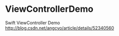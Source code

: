 # ViewControllerDemo
Swift ViewController Demo http://blog.csdn.net/angcyo/article/details/52340560
